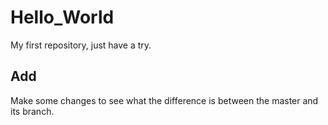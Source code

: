 # Hello_World
My first repository, just have a try.

## Add
Make some changes to see what the difference is between the master and its branch.
